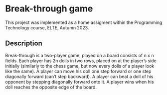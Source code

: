 # Break-through game

This project was implemented as a home assigment within the Programming Technology course, ELTE, Autumn 2023.

## Description

Break-through is a two-player game, played on a board consists of n x n fields. 
Each player has 2n dolls in two rows, placed on at the player’s side initially (similarly to the chess game, but now every dolls of a player look like the same). 
A player can move his doll one step forward or one step diagonally forward (can’t step backward). 
A player can beat a doll of his opponent by stepping diagonally forward onto it. 
A player wins when his doll reaches the opposite edge of the board.
